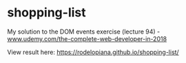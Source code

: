 # shopping-list
My solution to the DOM events exercise (lecture 94) - www.udemy.com/the-complete-web-developer-in-2018

View result here: https://rodelopiana.github.io/shopping-list/
